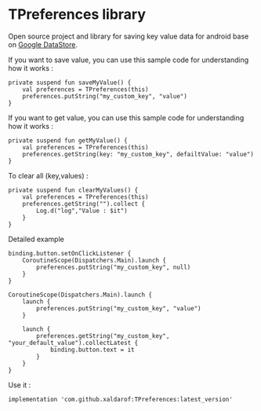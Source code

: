 # TPreferences library

Open source project and library for saving key value data for android base
on [Google DataStore](https://github.com/googlecodelabs/android-datastore).

If you want to save value, you can use this sample code for understanding how it works :

```
private suspend fun saveMyValue() {
    val preferences = TPreferences(this)
    preferences.putString("my_custom_key", "value")
}

```

If you want to get value, you can use this sample code for understanding how it works :

```
private suspend fun getMyValue() {
    val preferences = TPreferences(this)
    preferences.getString(key: "my_custom_key", defailtValue: "value")
}

```

To clear all (key,values) :

```
private suspend fun clearMyValues() {
    val preferences = TPreferences(this)
    preferences.getString("").collect {
        Log.d("log","Value : $it")
    }
}

```

Detailed example

```
binding.button.setOnClickListener {
    CoroutineScope(Dispatchers.Main).launch {
        preferences.putString("my_custom_key", null)
    }
}

CoroutineScope(Dispatchers.Main).launch {
    launch {
        preferences.putString("my_custom_key", "value")
    }

    launch {
        preferences.getString("my_custom_key", "your_default_value").collectLatest {
            binding.button.text = it
        }
    }
}

```

Use it :
```
implementation 'com.github.xaldarof:TPreferences:latest_version'

```



